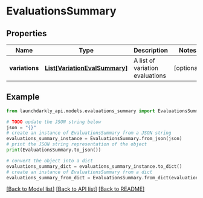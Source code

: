 # EvaluationsSummary


## Properties

Name | Type | Description | Notes
------------ | ------------- | ------------- | -------------
**variations** | [**List[VariationEvalSummary]**](VariationEvalSummary.md) | A list of variation evaluations | [optional] 

## Example

```python
from launchdarkly_api.models.evaluations_summary import EvaluationsSummary

# TODO update the JSON string below
json = "{}"
# create an instance of EvaluationsSummary from a JSON string
evaluations_summary_instance = EvaluationsSummary.from_json(json)
# print the JSON string representation of the object
print(EvaluationsSummary.to_json())

# convert the object into a dict
evaluations_summary_dict = evaluations_summary_instance.to_dict()
# create an instance of EvaluationsSummary from a dict
evaluations_summary_from_dict = EvaluationsSummary.from_dict(evaluations_summary_dict)
```
[[Back to Model list]](../README.md#documentation-for-models) [[Back to API list]](../README.md#documentation-for-api-endpoints) [[Back to README]](../README.md)


